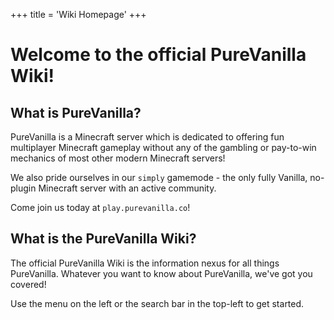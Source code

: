 +++
title = 'Wiki Homepage'
+++
# Welcome to the official PureVanilla Wiki!

## What is PureVanilla?

PureVanilla is a Minecraft server which is dedicated to offering fun multiplayer Minecraft gameplay without any of the gambling or pay-to-win mechanics of most other modern Minecraft servers!

We also pride ourselves in our `simply` gamemode - the only fully Vanilla, no-plugin Minecraft server with an active community.

Come join us today at `play.purevanilla.co`!

## What is the PureVanilla Wiki?

The official PureVanilla Wiki is the information nexus for all things PureVanilla. Whatever you want to know about PureVanilla, we've got you covered!

Use the menu on the left or the search bar in the top-left to get started.